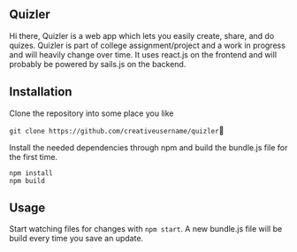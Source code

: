 ## Quizler

Hi there, Quizler is a web app which lets you easily create, share, and do quizes.
Quizler is part of college assignment/project and a work in progress and will heavily change over time. It uses react.js on the frontend and will probably be powered by sails.js on the backend.

## Installation

Clone the repository into some place you like

`git clone https://github.com/creativeusername/quizler`

Install the needed dependencies through npm and build the bundle.js file for the first time.

```
npm install
npm build
```

## Usage

Start watching files for changes with `npm start`. A new bundle.js file will be build every time you save an update.
